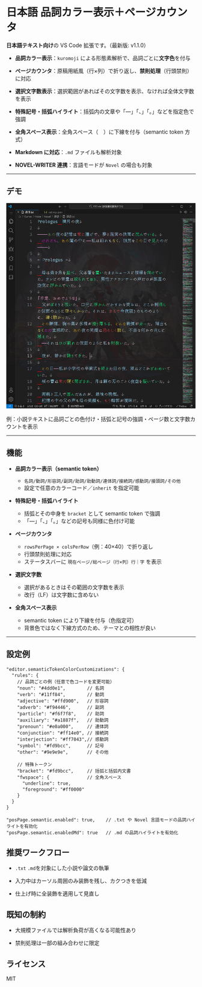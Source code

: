 # 日本語 品詞カラー表示＋ページカウンタ

**日本語テキスト向け**の VS Code 拡張です。（最新版: v1.1.0）

- **品詞カラー表示**：`kuromoji` による形態素解析で、品詞ごとに**文字色**を付与
- **ページカウンタ**：原稿用紙風（行×列）で折り返し、**禁則処理**（行頭禁則）に対応
- **選択文字数表示**：選択範囲があればその文字数を表示、なければ全体文字数を表示
- **特殊記号・括弧ハイライト**：括弧内の文章や「—」「、」「。」などを指定色で強調
- **全角スペース表示**：全角スペース（　）に下線を付与（semantic token 方式）
- **Markdown に対応**：`.md` ファイルも解析対象

- **NOVEL-WRITER 連携**：言語モードが `Novel` の場合も対象

---

## デモ

![Demo Screenshot](./demo/demo.png)

例：小説テキストに品詞ごとの色付け・括弧と記号の強調・ページ数と文字数カウントを表示

---

## 機能

- **品詞カラー表示（semantic token）**
  - `名詞/動詞/形容詞/副詞/助詞/助動詞/連体詞/接続詞/感動詞/接頭詞/その他`
  - 設定で任意のカラーコード／`inherit` を指定可能

- **特殊記号・括弧ハイライト**
  - 括弧とその中身を `bracket` として semantic token で強調
  - 「—」「、」「。」などの記号も同様に色付け可能

- **ページカウンタ**
  - `rowsPerPage × colsPerRow`（例：40×40）で折り返し
  - 行頭禁則処理に対応
  - ステータスバーに `現在ページ/総ページ（行×列）行｜字` を表示

- **選択文字数**
  - 選択があるときはその範囲の文字数を表示
  - 改行（LF）は文字数に含めない

- **全角スペース表示**
  - semantic token により下線を付与（色指定可）
  - 背景色ではなく下線方式のため、テーマとの相性が良い

---

## 設定例

```jsonc
"editor.semanticTokenColorCustomizations": {
  "rules": {
    // 品詞ごとの例（任意で色コードを変更可能）
    "noun": "#4dd0e1",        // 名詞
    "verb": "#11ff84",        // 動詞
    "adjective": "#ffd900",   // 形容詞
    "adverb": "#f94446",      // 副詞
    "particle": "#f6f7f8",    // 助詞
    "auxiliary": "#a1887f",   // 助動詞
    "prenoun": "#e0a000",     // 連体詞
    "conjunction": "#ff14e0", // 接続詞
    "interjection": "#ff7043",// 感動詞
    "symbol": "#fd9bcc",      // 記号
    "other": "#9e9e9e",       // その他

    // 特殊トークン
    "bracket": "#fd9bcc",     // 括弧と括弧内文書
    "fwspace": {              // 全角スペース
      "underline": true,
      "foreground": "#ff0000"
    }
  }
}

"posPage.semantic.enabled": true,    // .txt や Novel 言語モードの品詞ハイライトを有効化
"posPage.semantic.enabledMd": true   // .md の品詞ハイライトを有効化

```


## 推奨ワークフロー

- `.txt` `.md`を対象にした小説や論文の執筆

- 入力中はカーソル周囲のみ装飾を残し、カクつきを低減

- 仕上げ時に全装飾を適用して見直し


## 既知の制約

- 大規模ファイルでは解析負荷が高くなる可能性あり

- 禁則処理は一部の組み合わせに限定


## ライセンス

MIT

